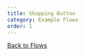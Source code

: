 ```yaml
---
title: Shopping Button
category: Example Flows
order: 1
---
```


[<i class="fa fa-arrow-up" aria-hidden="true"></i> Back to Flows](/cloud/flows)
